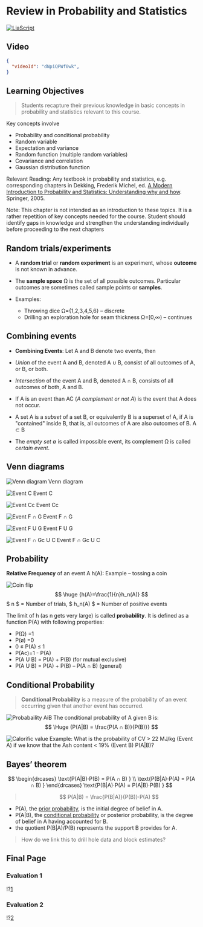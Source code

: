 <!--
author:   Your Name
email:    your@email.com
version:  0.1.0
language: en
narrator: US English Female

icon: ./Images/GS_icon.png

comment:  This simple description of your course.
          Multiline is also okay.

link:     https://cdn.jsdelivr.net/chartist.js/latest/chartist.min.css

script:   https://cdn.jsdelivr.net/chartist.js/latest/chartist.min.js

script: https://nethiri.github.io/YTScriptGrabber/LiaScriptVersion/base.js
script: https://nethiri.github.io/YTScriptGrabber/LiaScriptVersion/consys.js
script: https://nethiri.github.io/YTScriptGrabber/LiaScriptVersion/grabber.js
script: https://nethiri.github.io/YTScriptGrabber/LiaScriptVersion/grabber-lia-bridge.js
script: https://nethiri.github.io/YTScriptGrabber/LiaScriptVersion/lul-lia-bridge.js
script: https://nethiri.github.io/YTScriptGrabber/LiaScriptVersion/lul.js
link: https://cdn.jsdelivr.net/gh/nethiri/YTScriptGrabber@main/LiaScriptVersion/lul.css
link: https://cdn.jsdelivr.net/gh/nethiri/YTScriptGrabber@main/LiaScriptVersion/consys.css

translation: українська https://liascript.github.io/course/?https://github.com/SUUUpoRT/Geostatistics/blob/main/translations/ukrainian/GS_lecture_1_uk.md


@gr: @grabber({})

@grabber
<script id="script_@uid" input="hidden">
  window['grabberArg'] = @0;
</script>
@startgrabber(@uid)
@end

@startgrabber
<script id="script_@uid" input="hidden">
  window['grabberUid'] = 'id_@0';
  setTimeout(function() {
    startGrabber();
  }, 100);
</script>
<div id='id_@0'></div>
@end

-->



# Review in Probability and Statistics


[![LiaScript](https://raw.githubusercontent.com/LiaScript/LiaScript/master/badges/course.svg)](https://liascript.github.io/course/?https://github.com/SUUUpoRT/Geostatistics/blob/main/GS_lecture_1_en.md)

## Video

```json @grabber
{
  "videoId": "dNpiQPWf0wk",
}
```

## Learning Objectives

> Students recapture their previous knowledge in basic concepts in probability and statistics relevant to this course.

Key concepts involve

- Probability and conditional probability
- Random variable
- Expectation and variance
- Random function (multiple random variables)
- Covariance and correlation
- Gaussian distribution function

Relevant Reading: Any textbook in probability and statistics, e.g. corresponding chapters in Dekking, Frederik Michel, ed. [A Modern Introduction to Probability and Statistics: Understanding why and how](https://katalog.ub.tu-freiberg.de/Record/0-1644977052). Springer, 2005.

Note: This chapter is not intended as an introduction to these topics. It is a rather  repetition of key concepts needed for the course.  Student should identify gaps in knowledge and strengthen the understanding  individually before proceeding  to the next chapters

## Random trials/experiments

- A **random trial** or **random experiment** is an experiment, whose **outcome** is not known in advance.

- The **sample space** Ω is the set of all possible outcomes. Particular outcomes are sometimes called sample points or **samples**.

- Examples: 

  - Throwing dice Ω={1,2,3,4,5,6} – discrete
  - Drilling an exploration hole for seam thickness Ω=[0,∞) – continues

## Combining events

 - **Combining Events**: Let A and B denote two events, then

 - *Union* of the event A and B, denoted A ∪ B, consist of all outcomes of A, or B, or both.

 - *Intersection* of the event A and B, denoted A ∩ B, consists of all outcomes of both, A and B.

 - If A is an event than AC (*A complement or not A*) is the event that A does not occur.

 - A set A is a *subset* of a set B, or equivalently B is a superset of A, if A is "contained" inside B, that is, all outcomes of A are also outcomes of B. A ⊂ B

 - The *empty set* ∅ is called impossible event, its complement Ω is called *certain event*.

## Venn diagrams

![Venn diagram](./Images/GS_Venn.png)
Venn diagram

![Event C](./Images/GS_Venn_Event_C.png)
Event C

![Event Cc](./Images/GS_Venn_Event_Cc.png)
Event Cc

![Event F ∩ G](./Images/GS_Venn_Event_FuG.png)
Event F ∩ G

![Event F U G](./Images/GS_Venn_Event_FuG.png)
Event F U G

![Event F ∩ Gc U C](./Images/GS_Venn_Event_FiGcuC.png)
Event F ∩ Gc U C

## Probability

**Relative Frequency** of an event A h(A):		Example – tossing a coin

![Coin flip](./Images/GS_coinflip.png)
$$ \huge {h(A)=\frac{1}{n}h_n(A)} $$
$ n  $ = Number of trials, $ h_n(A) $ = Number of positive events

The limit of h (as n gets very large) is called **probability**. It is defined as a function P(A) with following properties:

 - P(Ω) 	=1
 - P(ø)  	=0
 - 0 ≤ P(A) ≤ 1
 - P(Ac)=1 - P(A)
 - P(A U B) = P(A) + P(B) (for mutual exclusive)
 - P(A U B) = P(A) + P(B) – P(A ∩ B) (general)

## Conditional Probability

> **Conditional Probability** is a measure of the probability of an event occurring given that another event has occurred.

![Probabaility AiB](./Images/GS_AiB.png)
The conditional probability of A given B is:
$$ \Huge {P(A|B) = \frac{P(A ∩ B)}{P(B)}} $$

![Calorific value](./Images/GS_Calorific_value.png)
Example: What is the probability of CV > 22 MJ/kg (Event A) if we know that the Ash content < 19% (Event B) P(A|B)?

## Bayes’ theorem

$$ \begin{drcases}
   \text{P(A|B)⋅P(B) = P(A ∩ B) } \\
   \text{P(B|A)⋅P(A) = P(A ∩ B) }
   \end{drcases}
   \text{P(B|A)⋅P(A) = P(A|B)⋅P(B) } $$

> $$ P(A|B) = \frac{P(B|A)}{P(B)}⋅P(A) $$

 - P(A), the [prior probability](http://en.wikipedia.org/wiki/Prior_probability), is the initial degree of belief in A.
 - P(A|B), the [conditional probability](http://en.wikipedia.org/wiki/Prior_probability) or posterior probability, is the degree of belief in A having accounted for B.
 - the quotient P(B|A)/P(B) represents the support B provides for A.

> How do we link this to drill hole data and block estimates?

## Final Page

### Evaluation 1

!?[1](https://youtu.be/vmG2S1qE2Vs)

### Evaluation 2

!?[2](https://youtu.be/ZwNw0zGQ4p8)

